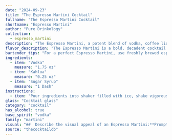 ```yaml
---
date: "2024-09-23"
title: "The Espresso Martini Cocktail"
fullname: "The Espresso Martini Cocktail"
shortname: "Espresso Martini"
author: "Pure Drinkology"
collection:
  - espresso_martini
description: "The Espresso Martini, a potent blend of vodka, coffee liqueur (Kahlua), and a touch of sweetness, is a member of the Coffee Cocktail family.  This iconic drink, born in London in the 1980s, is said to have been created by a bartender seeking a cocktail as strong as coffee and as smooth as silk. "
flavor_description: "The Espresso Martini is a bold, decadent cocktail with a rich and creamy texture. It's a complex blend of coffee, chocolate, and vodka. The espresso provides a strong, slightly bitter coffee flavor, while the Kahlua adds a sweet, chocolatey note.  The vodka adds a smooth, slightly spicy kick, and the sugar syrup balances the flavors, creating a harmonious blend. It's a sophisticated and satisfying drink that will leave you wanting more. "
bartender_tips: "For a perfect Espresso Martini, use freshly brewed espresso, not instant. Shake hard with ice to chill and emulsify the ingredients. A good shake creates a silky smooth texture. Strain into a chilled martini glass for an elegant presentation. Garnish with coffee beans for a touch of sophistication. "
ingredients:
  - item: "Vodka"
    measure: "1.75 oz"
  - item: "Kahlua"
    measure: "0.25 oz"
  - item: "Sugar Syrup"
    measure: "1 Dash"
instructions:
  - item: "Pour ingredients into shaker filled with ice, shake vigorously, and strain into chilled martini glass."
glass: "Cocktail glass"
category: "cocktail"
has_alcohol: true
base_spirit: "vodka"
family: "martini"
visual: "##  Describe the visual appeal of an Espresso Martini:**Prompt:** Imagine a cocktail glass, chilled and beaded with condensation. Inside, a rich, dark brown liquid rests, the color of freshly brewed coffee.  A thick, velvety layer of creamy foam crowns the drink, creating a smooth, inviting surface.  The foam is the color of light brown sugar, with subtle hints of espresso peeking through.  Perhaps a dusting of cocoa powder adorns the top, adding a touch of visual intrigue.  What else can you see in this drink?  Describe the texture and the way the light reflects off the surface.  What emotions does this image evoke? "
source: "thecocktaildb"
---
```


